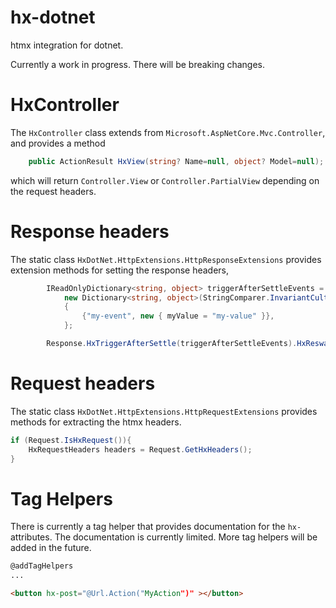 # hx-dotnet
htmx integration for dotnet.

Currently a work in progress. There will be breaking changes.

# HxController

The `HxController` class extends from `Microsoft.AspNetCore.Mvc.Controller`, and provides a method 

```cs
    public ActionResult HxView(string? Name=null, object? Model=null);
```
which will return `Controller.View` or `Controller.PartialView` depending on the request headers.

# Response headers

The static class `HxDotNet.HttpExtensions.HttpResponseExtensions` provides extension methods for setting the response headers,

```cs
        IReadOnlyDictionary<string, object> triggerAfterSettleEvents =
            new Dictionary<string, object>(StringComparer.InvariantCulture)
            {
                {"my-event", new { myValue = "my-value" }},
            };

        Response.HxTriggerAfterSettle(triggerAfterSettleEvents).HxReswap("none").HxStopPolling();
```

# Request headers

The static class `HxDotNet.HttpExtensions.HttpRequestExtensions` provides methods for extracting the htmx headers.

```cs
if (Request.IsHxRequest()){
    HxRequestHeaders headers = Request.GetHxHeaders();
}
```

# Tag Helpers

There is currently a tag helper that provides documentation for the `hx-` attributes. The documentation is currently limited. More tag helpers will be added in the future. 

```html
@addTagHelpers 
... 

<button hx-post="@Url.Action("MyAction")" ></button>
```